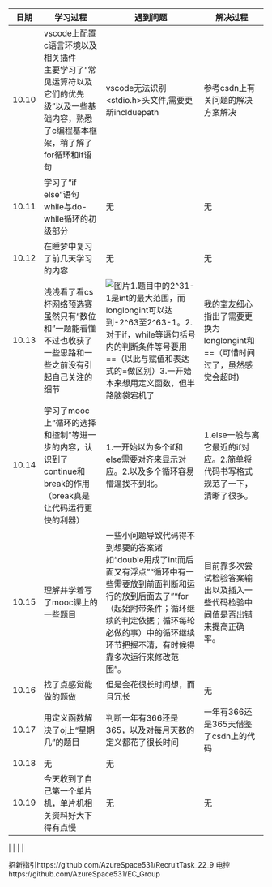 
|  日期  |  学习过程  |  遇到问题  |  解决过程  |
|   ---  |-----------|------------|-----------| 
|  10.10 | vscode上配置c语言环境以及相关插件<br>主要学习了“常见运算符以及它们的优先级”以及一些基础内容，熟悉了c编程基本框架，稍了解了for循环和if语句|vscode无法识别<stdio.h>头文件,需要更新inclduepath|参考csdn上有关问题的解决方案解决
|  10.11 |学习了“if else”语句while与do-while循环的初级部分|无|无|
|  10.12 |在睡梦中复习了前几天学习的内容|无|无|
|  10.13 |浅浅看了看cs杯网络预选赛虽然只有“数位和”一题能看懂<br>    不过也收获了一些思路和一些之前没有引起自己关注的细节|![图片](https://user-images.githubusercontent.com/114291814/196190448-6177ad2a-ffb3-4ec7-9bd2-fd14a19ecc2f.png)1.题目中的2^31-1是int的最大范围，而longlongint可以达到-2^63至2^63-1。2.对于if，while等语句括号内的判断条件等号要用==（以此与赋值和表达式的=做区别）3.一开始本来想用定义函数，但半路脑袋宕机了|我的室友细心指出了需要更换为longlongint和==（可惜时间过了，虽然感觉会超时)|
|  10.14 |学习了mooc上“循环的选择和控制”等进一步的内容，认识到了continue和break的作用（break真是让代码运行更快的利器）|1.一开始以为多个if和else需要对齐来显示对应。2.以及多个循环容易懵逼找不到北。|1.else一般与离它最近的if对应。2.简单将代码书写格式规范了一下，清晰了很多。|
|  10.15 |理解并学着写了mooc课上的一些题目|一些小问题导致代码得不到想要的答案诸如“double用成了int而后面又有浮点”“循环中有一些需要放到前面判断和运行的放到后面去了”“for（起始附带条件；循环继续的判定依据；循环每轮必做的事）中的循环继续环节把握不清，有时候得靠多次运行来修改范围”。|目前靠多次尝试检验答案输出以及插入一些代码检验中间值是否出错来提高正确率。|
|  10.16 |找了点感觉能做的题做|但是会花很长时间想，而且冗长|无
|  10.17 |用定义函数解决了oj上“星期几”的题目|判断一年有366还是365，以及对每月天数的定义都花了很长时间|一年有366还是365天借鉴了csdn上的代码|
|  10.18| 无| 无|
|  10.19|今天收到了自己第一个单片机，单片机相关资料好大下得有点慢|无|无|
|
|
|
|
















招新指引https://github.com/AzureSpace531/RecruitTask_22_9
电控https://github.com/AzureSpace531/EC_Group
